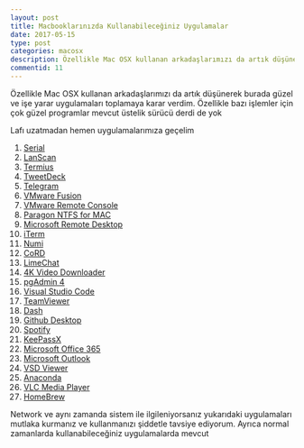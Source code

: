 ```yaml
---
layout: post
title: Macbooklarınızda Kullanabileceğiniz Uygulamalar
date: 2017-05-15
type: post
categories: macosx
description: Özellikle Mac OSX kullanan arkadaşlarımızı da artık düşünerek burada güzel ve işe yarar uygulamaları toplamaya karar verdim. Özellikle
commentid: 11
---
```


Özellikle Mac OSX kullanan arkadaşlarımızı da artık düşünerek burada güzel ve işe yarar uygulamaları toplamaya karar verdim. Özellikle bazı işlemler için çok güzel programlar mevcut üstelik sürücü derdi de yok

Lafı uzatmadan hemen uygulamalarımıza geçelim

1. [Serial](https://www.decisivetactics.com/products/serial/)
2. [LanScan](https://itunes.apple.com/tr/app/lanscan/id472226235?mt=12)
3. [Termius](https://www.termius.com)
4. [TweetDeck](https://itunes.apple.com/tr/app/tweetdeck-by-twitter/id485812721?mt=12)
5. [Telegram](https://itunes.apple.com/us/app/telegram/id747648890?mt=12)
6. [VMware Fusion](https://www.vmware.com/products/fusion.html)
7. [VMware Remote Console](https://my.vmware.com/en/web/vmware/details?downloadGroup=VMRC90&productId=491)
8. [Paragon NTFS for MAC](https://www.paragon-software.com/tr/home/ntfs-mac/)
9. [Microsoft Remote Desktop](https://itunes.apple.com/tr/app/microsoft-remote-desktop/id715768417?mt=12)
10. [iTerm](https://www.iterm2.com/)
11. [Numi](https://numi.io/)
12. [CoRD](http://cord.sourceforge.net/)
13. [LimeChat](http://limechat.net/mac/)
14. [4K Video Downloader](https://www.4kdownload.com/)
15. [pgAdmin 4](https://www.pgadmin.org/download/pgadmin-4-macos/)
16. [Visual Studio Code](https://code.visualstudio.com/download)
17. [TeamViewer](https://www.teamviewer.com/tr/)
18. [Dash](https://kapeli.com/dash)
19. [Github Desktop](https://desktop.github.com/)
20. [Spotify](https://www.spotify.com/tr/download/other/)
21. [KeePassX](https://www.keepassx.org/downloads)
22. [Microsoft Office 365](https://products.office.com/tr-tr/mac/microsoft-office-for-mac)
23. [Microsoft Outlook](https://www.microsoft.com/en-us/download/details.aspx?id=45492)
24. [VSD Viewer](https://nektony.com/products/visio-viewer-mac)
25. [Anaconda](https://www.continuum.io/downloads)
26. [VLC Media Player](https://www.videolan.org/vlc/download-macosx.tr.html)
27. [HomeBrew](https://brew.sh/index_tr.html)

Network ve aynı zamanda sistem ile ilgileniyorsanız yukarıdaki uygulamaları mutlaka kurmanız ve kullanmanızı şiddetle tavsiye ediyorum. Ayrıca normal zamanlarda kullanabileceğiniz uygulamalarda mevcut
